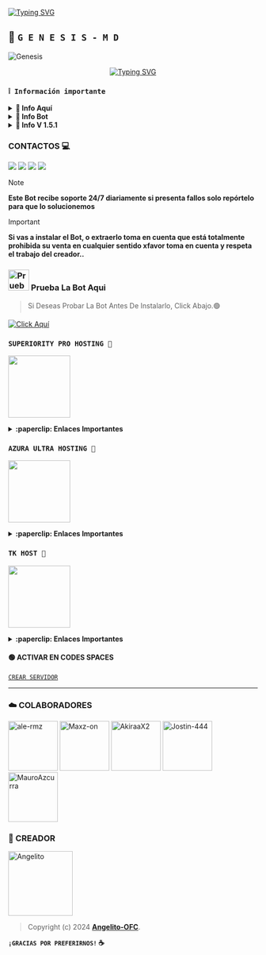 [![Typing SVG](https://readme-typing-svg.herokuapp.com?font=Rockstar-ExtraBold&color=000000&lines=Versión+Actual+1.5.1;By+Angelito-OFC;Deja+tu+estrellita+al+repositorio)](https://git.io/typing-svg)

## 🤍 **`G E N E S I S - M D`**

![Genesis](https://iili.io/dsSjX07.md.png)
<div align="center">
<a href="https://git.io/typing-svg"><img src="https://readme-typing-svg.demolab.com?font=Oswald&weight=300&size=37&duration=3000&pause=100&color=000000&background=601D6E00&center=true&vCenter=true&repeat=true&random=FALSO&width=660&height=90&lines=Angel-OFC+lanzó+la mejor+versión;De+Genesis Bot - 1.5.1;Con+nuevos+comandos+y+mejoras;GenesisBot-MD+El+Mejor Bot+De+WhatsApp" alt="Typing SVG"/></a>
</div>

### **`❕️ Información importante`**

<details>
 <summary><b> 🤍 Info Aquí</b></summary>

* **Este Bot de WhatsApp no ofrece soporte oficial para su uso en Termux.** Termux es una aplicación de terminal para Android y, aunque puede ser utilizada para ejecutar diversos programas, **este proyecto no está diseñado ni probado específicamente para funcionar en Termux**. Por lo tanto, **no garantizamos compatibilidad ni soporte técnico en este entorno**.

</details>

<details>
 <summary><b> 🤍 Info Bot</b></summary>

* Este proyecto **no está afiliado de ninguna manera** con `WhatsApp`, `Inc. WhatsApp` es una marca registrada de `WhatsApp LLC`, y este bot es un **desarrollo independiente** que **no tiene ninguna relación oficial con la compañía**.

</details>

<details>
 <summary><b> 🤍 Info V 1.5.1</b></summary>

* 📢 USER DE TERMUX
💥 Para los usuarios que intentan instalar el bot vía la aplicación **`termux`**, tenemos esta noticia.

* 💥 El staff de **`GenesisBot-MD`** da aviso a los usuarios de **`Termux`** que ya no es posible instalar el Bot debido a las actualizaciones y los últimos commits realizados por el equipo del bot

* 💥 como tal más, esto se ah removido del repositorio oficial como tal, aquel usuario que intente instalar, deberá tener en cuenta que ya no se brindará soporte ni ya es instalable.

> 💥 **`Gracias por visitar el repositorio GenesisBot-MD`**

</details>


### CONTACTOS 💻
<p>



<a href="https://api.whatsapp.com/send/?phone=+59897246324&text=Hola 👋 soporte de Génesis Bot &type=phone_number&app_absent=0" target="blank"><img src="https://img.shields.io/badge/Whatsapp-30302f?style=flat&logo=whatsapp" /></a>
 <a href="http://www.instagram.com/usxr_angelito0" target="blank"><img src="https://img.shields.io/badge/Instagram-30302f?style=flat&logo=instagram" /></a>
<a href="https://www.threads.net/@usxr_angelito0" target="blank"><img src="https://img.shields.io/badge/Threads-30302f?style=flat&logo=threads" /></a>
<a href="https://x.com/usxr_angelito0" target="blank"><img src="https://img.shields.io/badge/Twitter-30302f?style=flat&logo=x" /></a>

> [!NOTE]
> **Este Bot recibe soporte 24/7 diariamente si presenta fallos solo repórtelo para que lo solucionemos**


> [!IMPORTANT]
> **Si vas a instalar el Bot, o extraerlo toma en cuenta que está totalmente prohibida su venta en cualquier sentido xfavor toma en cuenta y respeta el trabajo del creador..**

### <img src="https://i.pinimg.com/originals/19/80/6e/19806e91932e6054965fc83b85241270.gif" alt="Prueba La Bot Aqui" width="42" height="42"> Prueba La Bot Aqui

> Si Deseas Probar La Bot Antes De Instalarlo, Click Abajo.🟢

[![Click Aquí](https://img.shields.io/badge/Grupo-Genesis-25D366?style=for-the-badge&logo=whatsapp&logoColor=white)](https://chat.whatsapp.com/EVl0wxlCww74HV3vvZq83a)

### **`SUPERIORITY PRO HOSTING 🤖`**
<a href="https://dash.superiority.pro/login"><img src="https://qu.ax/TiBm.jpg" height="125px"></a>

<details>
 <summary><b>:paperclip: Enlaces Importantes</b></summary>

- **Dashboard:** [`Aquí`](https://store.azuraultra-host.pro)
- **Grupo - Soporte:** [`Aquí`](https://chat.whatsapp.com/LbjpDV0KmZ48iHFSy6n1Gz)
- **Canal - Oficial:** [`Aquí`](https://whatsapp.com/channel/0029VaoRzN0KmCPMFNe3TD1b)

</details>

### **`AZURA ULTRA HOSTING 👾`**
<a href="https://store.azuraultra-host.pro/login"><img src="https://qu.ax/lgUn.jpg" height="125px"></a>

<details>
 <summary><b>:paperclip: Enlaces Importantes</b></summary>

- **Dashboard:** [`Aquí`](https://control.azuraultra-host.pro/)
- **Panel:** [`Aquí`](https://control.azuraultra-host.pro/)
- **Canal de WhatsApp:** [`Aquí`](https://whatsapp.com/channel/0029VaWABAMG8l5K8K9PAB3v)

<a href="https://store.azuraultra-host.pro/login"><img src="https://i.ibb.co/MS4dCJy/File.jpg" height="200px"></a>

</details>

### **`TK HOST 📲`**
<a href="https://dash.tk-joanhost.com"><img src="https://i.ibb.co/pr8TnWJ/SAVE-20240915-183758.jpg" height="125px"></a>

<details>
 <summary><b>:paperclip: Enlaces Importantes</b></summary>

- **Dashboard:** [`Aquí`](https://dash.tk-joanhost.com)
- **Panel:** [`Aquí`](https://panel.tk-joanhost.com)
- **Canal de WhatsApp:** [`Aquí`](https://whatsapp.com/channel/0029VaoZXbk6RGJNYQVP8r27)

</details>



#### 🟢 ACTIVAR EN CODES SPACES 
[`CREAR SERVIDOR`](https://github.com/codespaces/new?skip_quickstart=true&machine=basicLinux32gb&repo=OfcDiego/YaemoriBot-MD&ref=main&geo=UsEast)

---

### ☁️ COLABORADORES

<a href="https://github.com/ale-rmz"><img src="https://github.com/ale-rmz.png" width="100" height="100" alt="ale-rmz"/></a>
<a href="https://github.com/Maxz-on"><img src="https://github.com/Maxz-on.png" width="100" height="100" alt="Maxz-on"/></a>
<a href="https://github.com/AkiraaX2"><img src="https://github.com/AkiraaX2.png" width="100" height="100" alt="AkiraaX2"/></a>
<a href="https://github.com/Jostin-444"><img src="https://github.com/Jostin-444.png" width="100" height="100" alt="Jostin-444"/></a>
<a href="https://github.com/MauroAzcurra"><img src="https://github.com/MauroAzcurra.png" width="100" height="100" alt="MauroAzcurra"/></a>

### 🤍 CREADOR 
<a
href="https://github.com/Angelito-OFC"><img src="https://github.com/Angelito-OFC.png" width="130" height="130" alt="Angelito"/></a>

> Copyright (c) 2024 **[Angelito-OFC](https://whatsapp.com/channel/0029VaJxgcB0bIdvuOwKTM2Y)**.

**`¡GRACIAS POR PREFERIRNOS!` ☕**
